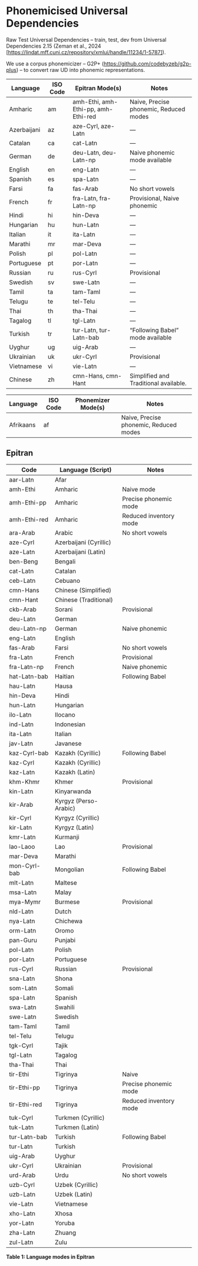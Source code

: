 # Phonemicised Universal Dependencies

Raw Test Universal Dependencies – train, test, dev from  Universal Dependencies 2.15 (Zeman et al., 2024 [https://lindat.mff.cuni.cz/repository/xmlui/handle/11234/1-5787]). 

We use a corpus phonemicizer – G2P+ (https://github.com/codebyzeb/g2p-plus) – to convert raw UD into phonemic representations. 


| Language      | ISO Code | Epitran Mode(s)                          | Notes                                 |
|---------------|----------|------------------------------------------|----------------------------------------|
| Amharic       | am       | amh-Ethi, amh-Ethi-pp, amh-Ethi-red      | Naive, Precise phonemic, Reduced modes |
| Azerbaijani   | az       | aze-Cyrl, aze-Latn                       | —                                      |
| Catalan       | ca       | cat-Latn                                 | —                                      |
| German        | de       | deu-Latn, deu-Latn-np                    | Naive phonemic mode available          |
| English       | en       | eng-Latn                                 | —                                      |
| Spanish       | es       | spa-Latn                                 | —                                      |
| Farsi         | fa       | fas-Arab                                 | No short vowels                        |
| French        | fr       | fra-Latn, fra-Latn-np                    | Provisional, Naive phonemic            |
| Hindi         | hi       | hin-Deva                                 | —                                      |
| Hungarian     | hu       | hun-Latn                                 | —                                      |
| Italian       | it       | ita-Latn                                 | —                                      |
| Marathi       | mr       | mar-Deva                                 | —                                      |
| Polish        | pl       | pol-Latn                                 | —                                      |
| Portuguese    | pt       | por-Latn                                 | —                                      |
| Russian       | ru       | rus-Cyrl                                 | Provisional                            |
| Swedish       | sv       | swe-Latn                                 | —                                      |
| Tamil         | ta       | tam-Taml                                 | —                                      |
| Telugu        | te       | tel-Telu                                 | —                                      |
| Thai          | th       | tha-Thai                                 | —                                      |
| Tagalog       | tl       | tgl-Latn                                 | —                                      |
| Turkish       | tr       | tur-Latn, tur-Latn-bab                   | “Following Babel” mode available       |
| Uyghur        | ug       | uig-Arab                                 | —                                      |
| Ukrainian     | uk       | ukr-Cyrl                                 | Provisional                            |
| Vietnamese    | vi       | vie-Latn                                 | —                                      |
| Chinese       | zh       | cmn-Hans, cmn-Hant                       | Simplified and Traditional available.   |


| Language      | ISO Code | Phonemizer Mode(s)                          | Notes                                 |
|---------------|----------|------------------------------------------|----------------------------------------|
| Afrikaans       | af       |      | Naive, Precise phonemic, Reduced modes |


## Epitran 

| Code | Language (Script) | Notes |
|------|-----------------|-------|
| aar-Latn | Afar | |
| amh-Ethi | Amharic | Naive mode |
| amh-Ethi-pp | Amharic | Precise phonemic mode |
| amh-Ethi-red | Amharic | Reduced inventory mode |
| ara-Arab | Arabic | No short vowels |
| aze-Cyrl | Azerbaijani (Cyrillic) | |
| aze-Latn | Azerbaijani (Latin) | |
| ben-Beng | Bengali | |
| cat-Latn | Catalan | |
| ceb-Latn | Cebuano | |
| cmn-Hans | Chinese (Simplified) | |
| cmn-Hant | Chinese (Traditional) | |
| ckb-Arab | Sorani | Provisional |
| deu-Latn | German | |
| deu-Latn-np | German | Naive phonemic |
| eng-Latn | English | |
| fas-Arab | Farsi | No short vowels |
| fra-Latn | French | Provisional |
| fra-Latn-np | French | Naive phonemic |
| hat-Latn-bab | Haitian | Following Babel |
| hau-Latn | Hausa | |
| hin-Deva | Hindi | |
| hun-Latn | Hungarian | |
| ilo-Latn | Ilocano | |
| ind-Latn | Indonesian | |
| ita-Latn | Italian | |
| jav-Latn | Javanese | |
| kaz-Cyrl-bab | Kazakh (Cyrillic) | Following Babel |
| kaz-Cyrl | Kazakh (Cyrillic) | |
| kaz-Latn | Kazakh (Latin) | |
| khm-Khmr | Khmer | Provisional |
| kin-Latn | Kinyarwanda | |
| kir-Arab | Kyrgyz (Perso-Arabic) | |
| kir-Cyrl | Kyrgyz (Cyrillic) | |
| kir-Latn | Kyrgyz (Latin) | |
| kmr-Latn | Kurmanji | |
| lao-Laoo | Lao | Provisional |
| mar-Deva | Marathi | |
| mon-Cyrl-bab | Mongolian | Following Babel |
| mlt-Latn | Maltese | |
| msa-Latn | Malay | |
| mya-Mymr | Burmese | Provisional |
| nld-Latn | Dutch | |
| nya-Latn | Chichewa | |
| orm-Latn | Oromo | |
| pan-Guru | Punjabi | |
| pol-Latn | Polish | |
| por-Latn | Portuguese | |
| rus-Cyrl | Russian | Provisional |
| sna-Latn | Shona | |
| som-Latn | Somali | |
| spa-Latn | Spanish | |
| swa-Latn | Swahili | |
| swe-Latn | Swedish | |
| tam-Taml | Tamil | |
| tel-Telu | Telugu | |
| tgk-Cyrl | Tajik | |
| tgl-Latn | Tagalog | |
| tha-Thai | Thai | |
| tir-Ethi | Tigrinya | Naive |
| tir-Ethi-pp | Tigrinya | Precise phonemic mode |
| tir-Ethi-red | Tigrinya | Reduced inventory mode |
| tuk-Cyrl | Turkmen (Cyrillic) | |
| tuk-Latn | Turkmen (Latin) | |
| tur-Latn-bab | Turkish | Following Babel |
| tur-Latn | Turkish | |
| uig-Arab | Uyghur | |
| ukr-Cyrl | Ukrainian | Provisional |
| urd-Arab | Urdu | No short vowels |
| uzb-Cyrl | Uzbek (Cyrillic) | |
| uzb-Latn | Uzbek (Latin) | |
| vie-Latn | Vietnamese | |
| xho-Latn | Xhosa | |
| yor-Latn | Yoruba | |
| zha-Latn | Zhuang | |
| zul-Latn | Zulu | |

**Table 1: Language modes in Epitran**
